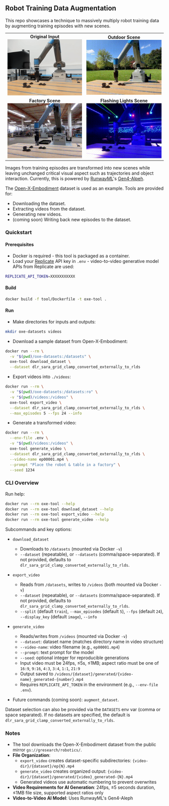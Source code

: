 ## Robot Training Data Augmentation

This repo showcases a technique to massively multiply robot training data by augmenting training episodes with new scenes. 

<center>
<table>
  <tr>
    <td align="center">
      <strong>Original Input</strong><br>
      <img src="assets/input.gif" width="300" alt="Original robot training video">
    </td>
    <td align="center">
      <strong>Outdoor Scene</strong><br>
      <img src="assets/output-park.gif" width="300" alt="Robot video transformed to park setting">
    </td>
  </tr>
  <tr>
    <td align="center">
      <strong>Factory Scene</strong><br>
      <img src="assets/output-factory.gif" width="300" alt="Robot video transformed to factory setting">
    </td>
    <td align="center">
      <strong>Flashing Lights Scene</strong><br>
      <img src="assets/output-flash.gif" width="300" alt="Robot video with flash lighting effects">
    </td>
  </tr>
</table>
</center>

Images from training episodes are transformed into new scenes while leaving unchanged critical visual aspect such as trajectories and object interaction. Currently, this is powered by [RunwayML](https://runwayml.com)'s [Gen4-Alpeh](https://runwayml.com/research/introducing-runway-aleph).

The [Open-X-Embodiment](https://github.com/google-deepmind/open_x_embodiment) dataset is used as an example.
Tools are provided for:
- Downloading the dataset.
- Extracting videos from the dataset.
- Generating new videos.
- (coming soon) Writing back new episodes to the dataset.

### Quickstart

#### Prerequisites

- Docker is required - this tool is packaged as a container.
- Load your [Replicate](https://replicate.com) API key in `.env` - video-to-video generative model APIs from Replicate are used:
```bash
REPLICATE_API_TOKEN=XXXXXXXXXXX
```

#### Build

```bash
docker build -f tool/Dockerfile -t oxe-tool .
```

#### Run

- Make directories for inputs and outputs:
```bash
mkdir oxe-datasets videos
```

- Download a sample dataset from Open-X-Embodiment:
```bash
docker run --rm \
  -v "$(pwd)/oxe-datasets:/datasets" \
  oxe-tool download_dataset \
  --dataset dlr_sara_grid_clamp_converted_externally_to_rlds
```

- Export videos into `./videos`:
```bash
docker run --rm \
  -v "$(pwd)/oxe-datasets:/datasets:ro" \
  -v "$(pwd)/videos:/videos" \
  oxe-tool export_video \
  --dataset dlr_sara_grid_clamp_converted_externally_to_rlds \
  --max_episodes 5 --fps 24 --info
```

- Generate a transformed video:
```bash
docker run --rm \
  --env-file .env \
  -v "$(pwd)/videos:/videos" \
  oxe-tool generate_video \
  --dataset dlr_sara_grid_clamp_converted_externally_to_rlds \
  --video-name ep00001.mp4 \
  --prompt "Place the robot & table in a factory" \
  --seed 1234
```

### CLI Overview

Run help:

```bash
docker run --rm oxe-tool --help
docker run --rm oxe-tool download_dataset --help
docker run --rm oxe-tool export_video --help
docker run --rm oxe-tool generate_video --help
```

Subcommands and key options:

- `download_dataset`
  - Downloads to `/datasets` (mounted via Docker `-v`)
  - `--dataset` (repeatable), or `--datasets` (comma/space-separated). If not provided, defaults to `dlr_sara_grid_clamp_converted_externally_to_rlds`.

- `export_video`
  - Reads from `/datasets`, writes to `/videos` (both mounted via Docker `-v`)
  - `--dataset` (repeatable), or `--datasets` (comma/space-separated). If not provided, defaults to `dlr_sara_grid_clamp_converted_externally_to_rlds`.
  - `--split` (default `train`), `--max_episodes` (default `5`), `--fps` (default `24`), `--display_key` (default `image`), `--info`

- `generate_video`
  - Reads/writes from `/videos` (mounted via Docker `-v`)
  - `--dataset`: dataset name (matches directory name in video structure)
  - `--video-name`: video filename (e.g., `ep00001.mp4`)
  - `--prompt`: text prompt for the model
  - `--seed`: optional integer for reproducible generations
  - Input video must be 24fps, ≤5s, ≤1MB; aspect ratio must be one of `16:9`, `9:16`, `4:3`, `3:4`, `1:1`, `21:9`
  - Output saved to `/videos/{dataset}/generated/{video-name}_generated-{number}.mp4`
  - Requires `REPLICATE_API_TOKEN` in the environment (e.g., `--env-file .env`).

- Future commands (coming soon): `augment_dataset`.

Dataset selection can also be provided via the `DATASETS` env var (comma or space separated). If no datasets are specified, the default is `dlr_sara_grid_clamp_converted_externally_to_rlds`.

### Notes

- The tool downloads the Open-X-Embodiment dataset from the public mirror `gs://gresearch/robotics/`.
- **File Organization**: 
  - `export_video` creates dataset-specific subdirectories: `{video-dir}/{dataset}/ep{N}.mp4`
  - `generate_video` creates organized output: `{video-dir}/{dataset}/generated/{video}_generated-{N}.mp4`
  - Generated videos use automatic numbering to prevent overwrites
- **Video Requirements for AI Generation**: 24fps, ≤5 seconds duration, ≤1MB file size, supported aspect ratios only
- **Video-to-Video AI Model**: Uses RunwayML's Gen4-Aleph
